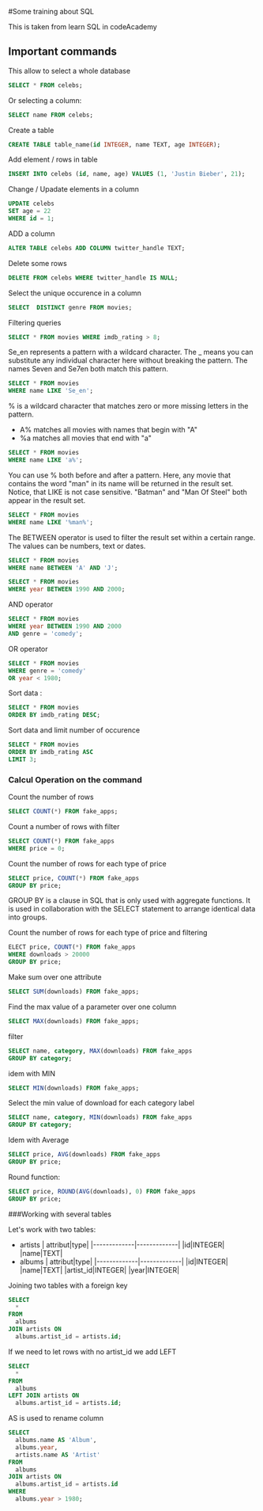 #Some training about SQL

This is taken from learn SQL in codeAcademy

## Important commands


This allow to select a whole database
```SQL
SELECT * FROM celebs;
```

Or selecting a column:
```SQL
SELECT name FROM celebs;
```

Create a table
```SQL
CREATE TABLE table_name(id INTEGER, name TEXT, age INTEGER);
```

Add element / rows in table
```SQL
INSERT INTO celebs (id, name, age) VALUES (1, 'Justin Bieber', 21);
```


Change / Upadate elements in a column
```SQL
UPDATE celebs 
SET age = 22 
WHERE id = 1; 
```

ADD a column
```SQL
ALTER TABLE celebs ADD COLUMN twitter_handle TEXT; 
```


Delete some rows
```SQL
DELETE FROM celebs WHERE twitter_handle IS NULL;
```

Select the unique occurence in a column
```SQL
SELECT  DISTINCT genre FROM movies;
```


Filtering queries
```SQL
SELECT * FROM movies WHERE imdb_rating > 8;
```

Se_en represents a pattern with a wildcard character. The _ means you can substitute any individual character here without breaking the pattern. The names Seven and Se7en both match this pattern.
```SQL
SELECT * FROM movies
WHERE name LIKE 'Se_en';
```

% is a wildcard character that matches zero or more missing letters in the pattern.
* A% matches all movies with names that begin with "A"
* %a matches all movies that end with "a"

```SQL
SELECT * FROM movies
WHERE name LIKE 'a%';
```

You can use % both before and after a pattern. Here, any movie that contains the word "man" in its name will be returned in the result set. Notice, that LIKE is not case sensitive. "Batman" and "Man Of Steel" both appear in the result set.
```SQL
SELECT * FROM movies
WHERE name LIKE '%man%';
```

The BETWEEN operator is used to filter the result set within a certain range. The values can be numbers, text or dates.
```SQL
SELECT * FROM movies
WHERE name BETWEEN 'A' AND 'J';
```

```SQL
SELECT * FROM movies
WHERE year BETWEEN 1990 AND 2000;
```

AND operator
```SQL
SELECT * FROM movies
WHERE year BETWEEN 1990 AND 2000
AND genre = 'comedy';
```

OR operator
```SQL
SELECT * FROM movies
WHERE genre = 'comedy'
OR year < 1980;
```

Sort data :
```SQL
SELECT * FROM movies
ORDER BY imdb_rating DESC;
```


Sort data and limit number of occurence
```SQL
SELECT * FROM movies
ORDER BY imdb_rating ASC
LIMIT 3;
```


### Calcul Operation on the command



Count the number of rows
```SQL
SELECT COUNT(*) FROM fake_apps;
```

Count a number of rows with filter
```SQL
SELECT COUNT(*) FROM fake_apps
WHERE price = 0;
```


Count the number of rows for each type of price
```SQL
SELECT price, COUNT(*) FROM fake_apps
GROUP BY price;
```
GROUP BY is a clause in SQL that is only used with aggregate functions. It is used in collaboration with the SELECT statement to arrange identical data into groups.

Count the number of rows for each type of price and filtering
```SQL
ELECT price, COUNT(*) FROM fake_apps
WHERE downloads > 20000
GROUP BY price;
```

Make sum over one attribute
```SQL
SELECT SUM(downloads) FROM fake_apps;
```


Find the max value of a parameter over one column
```SQL
SELECT MAX(downloads) FROM fake_apps;
```

filter
```SQL
SELECT name, category, MAX(downloads) FROM fake_apps
GROUP BY category;
```


idem with MIN
```SQL
SELECT MIN(downloads) FROM fake_apps;
```

Select the min value of download for each category label
```SQL
SELECT name, category, MIN(downloads) FROM fake_apps
GROUP BY category;
```

Idem with Average
```SQL
SELECT price, AVG(downloads) FROM fake_apps
GROUP BY price;
```

Round function:
```SQL
SELECT price, ROUND(AVG(downloads), 0) FROM fake_apps
GROUP BY price;
```


###Working with several tables

Let's work with two tables:
 * artists
| attribut|type|
|-------------|-------------|
|id|INTEGER|
|name|TEXT|
 * albums
| attribut|type|
|-------------|-------------|
|id|INTEGER|
|name|TEXT|
|artist_id|INTEGER|
|year|INTEGER|


Joining two tables with a foreign key
```SQL
SELECT
  *
FROM
  albums
JOIN artists ON
  albums.artist_id = artists.id;
```

If we need to let rows with no artist_id we add LEFT
```SQL
SELECT
  *
FROM
  albums
LEFT JOIN artists ON
  albums.artist_id = artists.id;
```

AS is used to rename column
```SQL
SELECT
  albums.name AS 'Album',
  albums.year,
  artists.name AS 'Artist'
FROM
  albums
JOIN artists ON
  albums.artist_id = artists.id
WHERE
  albums.year > 1980;
```


